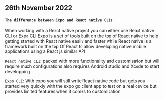 ## 26th November 2022

#### `The difference between Expo and React native CLIs`
When working with a React native project you can either use React native CLI or Expo CLI
Expo is a set of tools built on the top of React native to help getting started with React native easily and faster while React native is a framework built on the top Of React to allow developing native mobile applications using a React js similar API

`React native CLI`: packed with more functionality and customisation but will require much configurations also requires Android studio and Xcode to start developping

`Expo CLI`: With expo you will still write React native code but gets you started very quickly with the expo go client app to test on a real device but provides limited features when it comes to customisation 



